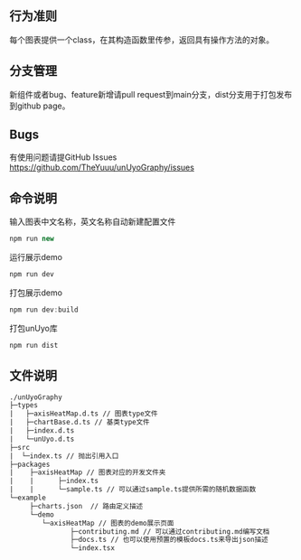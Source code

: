 ## 行为准则
每个图表提供一个class，在其构造函数里传参，返回具有操作方法的对象。

## 分支管理
新组件或者bug、feature新增请pull request到main分支，dist分支用于打包发布到github page。

## Bugs
有使用问题请提GitHub Issues https://github.com/TheYuuu/unUyoGraphy/issues  

## 命令说明
输入图表中文名称，英文名称自动新建配置文件
```js
npm run new
```

运行展示demo
```js
npm run dev
```

打包展示demo
```js
npm run dev:build
```

打包unUyo库
```js
npm run dist
```

## 文件说明
```html
./unUyoGraphy
├─types
|   ├─axisHeatMap.d.ts // 图表type文件
|   ├─chartBase.d.ts // 基类type文件
|   ├─index.d.ts
|   └─unUyo.d.ts
├─src
|  └─index.ts // 抛出引用入口
├─packages
|    ├─axisHeatMap // 图表对应的开发文件夹
|    |      ├─index.ts
|    |      └─sample.ts // 可以通过sample.ts提供所需的随机数据函数
└─example
     ├─charts.json  // 路由定义描述
     └─demo
        └─axisHeatMap // 图表的demo展示页面
               ├─contributing.md // 可以通过contributing.md编写文档
               ├─docs.ts // 也可以使用预置的模板docs.ts来导出json描述
               └─index.tsx
```